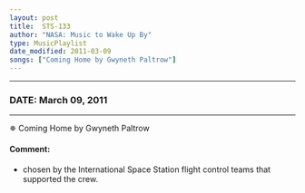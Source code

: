 ```yaml
---
layout: post
title:  STS-133
author: "NASA: Music to Wake Up By"
type: MusicPlaylist
date_modified: 2011-03-09
songs: ["Coming Home by Gwyneth Paltrow"]
---
```


----
### DATE: March 09, 2011
----
✵ Coming Home by Gwyneth Paltrow

#### Comment:
* chosen by the International Space Station flight control teams that supported the crew.



<br/>
<center>
	<a target="_blank"
	   href="https://twitter.com/intent/tweet?hashtags=Space,NASA,Playlist,NASAWakeupCalls,SpaceProgram&text={{ page.author}}, '{{ page.songs.first }}' {{ page.title }}, {{ page.date | date: '%B %d, %Y' }}. {{ site.url }}{{ page.url }}&via=nasawakeupcalls"><i class="fab fa-twitter" alt="Tweet this page" style="font-size: 1.3em;"></i></a>
	&nbsp; 	<i class="fas fa-user-astronaut" style="font-size: 1.5em;"></i> &nbsp;
    <a type="amzn" search="'Coming Home by Gwyneth Paltrow'" category="popular music">
    <i class="fab fa-amazon" style="font-size: 1.3em;"></i></a>
</center>
